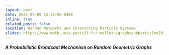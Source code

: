 ```yaml
---
layout: post
date: 2021-09-09 13:30:00-0400
inline: true
related_posts: false
location: Random Networks and Interacting Particle Systems
slides: https://www.math.univ-paris13.fr/~mallein/graphsandparticles2021/slides/Vinay_Kumar.pdf
---
```


***A Probabilistic Broadcast Mechanism on Random Geometric Graphs***